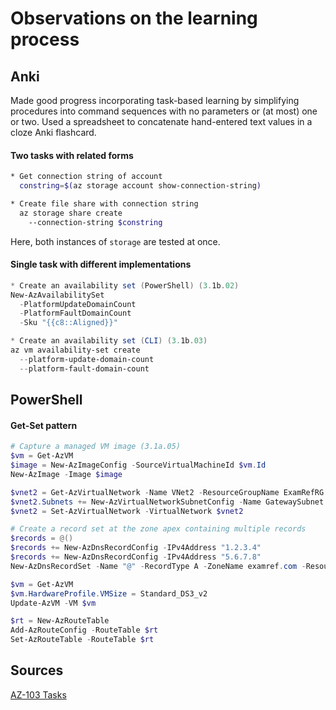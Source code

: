 # Observations on the learning process

## Anki
Made good progress incorporating task-based learning by simplifying procedures into command sequences with no parameters or (at most) one or two. Used a spreadsheet to concatenate hand-entered text values in a cloze Anki flashcard.

#### Two tasks with related forms
```bash
* Get connection string of account
  constring=$(az storage account show-connection-string)

* Create file share with connection string
  az storage share create
    --connection-string $constring
```
Here, both instances of `storage` are tested at once.

#### Single task with different implementations
```powershell
* Create an availability set (PowerShell) (3.1b.02)
New-AzAvailabilitySet
  -PlatformUpdateDomainCount
  -PlatformFaultDomainCount
  -Sku "{{c8::Aligned}}"

* Create an availability set (CLI) (3.1b.03)
az vm availability-set create
  --platform-update-domain-count
  --platform-fault-domain-count
```

## PowerShell
#### Get-Set pattern
```powershell
# Capture a managed VM image (3.1a.05)
$vm = Get-AzVM
$image = New-AzImageConfig -SourceVirtualMachineId $vm.Id
New-AzImage -Image $image
```
```powershell
$vnet2 = Get-AzVirtualNetwork -Name VNet2 -ResourceGroupName ExamRefRG
$vnet2.Subnets += New-AzVirtualNetworkSubnetConfig -Name GatewaySubnet -AddressPrefix 10.2.1.0/27
$vnet2 = Set-AzVirtualNetwork -VirtualNetwork $vnet2
```
```powershell
# Create a record set at the zone apex containing multiple records
$records = @()
$records += New-AzDnsRecordConfig -IPv4Address "1.2.3.4"
$records += New-AzDnsRecordConfig -IPv4Address "5.6.7.8"
New-AzDnsRecordSet -Name "@" -RecordType A -ZoneName examref.com -ResourceGroupName ExamRefRG -Ttl 3600 -DnsRecords $records
```
```powershell
$vm = Get-AzVM
$vm.HardwareProfile.VMSize = Standard_DS3_v2
Update-AzVM -VM $vm
```
```powershell
$rt = New-AzRouteTable
Add-AzRouteConfig -RouteTable $rt
Set-AzRouteTable -RouteTable $rt
```

## Sources
  [AZ-103 Tasks](sources/az-103-tasks.md)